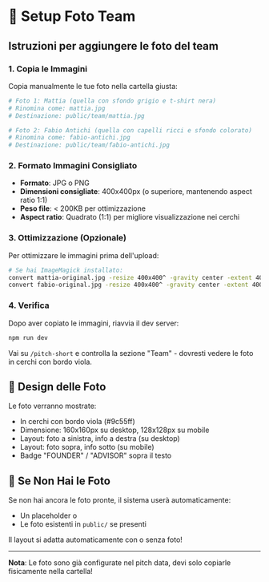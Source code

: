 # 📸 Setup Foto Team

## Istruzioni per aggiungere le foto del team

### 1. Copia le Immagini

Copia manualmente le tue foto nella cartella giusta:

```bash
# Foto 1: Mattia (quella con sfondo grigio e t-shirt nera)
# Rinomina come: mattia.jpg
# Destinazione: public/team/mattia.jpg

# Foto 2: Fabio Antichi (quella con capelli ricci e sfondo colorato)
# Rinomina come: fabio-antichi.jpg
# Destinazione: public/team/fabio-antichi.jpg
```

### 2. Formato Immagini Consigliato

- **Formato**: JPG o PNG
- **Dimensioni consigliate**: 400x400px (o superiore, mantenendo aspect ratio 1:1)
- **Peso file**: < 200KB per ottimizzazione
- **Aspect ratio**: Quadrato (1:1) per migliore visualizzazione nei cerchi

### 3. Ottimizzazione (Opzionale)

Per ottimizzare le immagini prima dell'upload:

```bash
# Se hai ImageMagick installato:
convert mattia-original.jpg -resize 400x400^ -gravity center -extent 400x400 -quality 85 public/team/mattia.jpg
convert fabio-original.jpg -resize 400x400^ -gravity center -extent 400x400 -quality 85 public/team/fabio-antichi.jpg
```

### 4. Verifica

Dopo aver copiato le immagini, riavvia il dev server:

```bash
npm run dev
```

Vai su `/pitch-short` e controlla la sezione "Team" - dovresti vedere le foto in cerchi con bordo viola.

## 🎨 Design delle Foto

Le foto verranno mostrate:
- In cerchi con bordo viola (#9c55ff)
- Dimensione: 160x160px su desktop, 128x128px su mobile
- Layout: foto a sinistra, info a destra (su desktop)
- Layout: foto sopra, info sotto (su mobile)
- Badge "FOUNDER" / "ADVISOR" sopra il testo

## 📝 Se Non Hai le Foto

Se non hai ancora le foto pronte, il sistema userà automaticamente:
- Un placeholder o
- Le foto esistenti in `public/` se presenti

Il layout si adatta automaticamente con o senza foto!

---

**Nota**: Le foto sono già configurate nel pitch data, devi solo copiarle fisicamente nella cartella!

